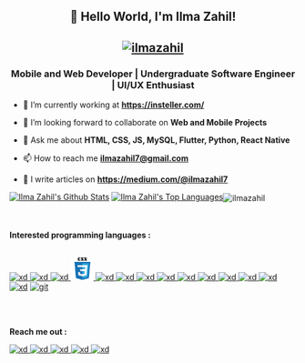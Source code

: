 <h2 align="center">👋 Hello World, I'm Ilma Zahil!<h2>
 
 <p align="center"> <a href="https://github.com/ryo-ma/github-profile-trophy"><img src="https://github-profile-trophy.vercel.app/?username=ilmazahil" alt="ilmazahil" /></a> </p>


<h3 align="center">Mobile and Web Developer | Undergraduate Software Engineer | UI/UX Enthusiast</h3>

- 🌱 I’m currently working at **https://insteller.com/**
 
- 👯 I’m looking forward to collaborate on **Web and Mobile Projects**

- 💬 Ask me about **HTML, CSS, JS, MySQL, Flutter, Python, React Native**

- 📫 How to reach me **ilmazahil7@gmail.com**
 
- 📝 I write articles on **https://medium.com/@ilmazahil7**

<a href="https://github.com/mahfoos/github-readme-stats"><img alt="Ilma Zahil's Github Stats" src="https://github-readme-stats.vercel.app/api?username=IlmaZahil&show_icons=true&count_private=true&theme=react&hide_border=true&bg_color=0D1117" /></a>
<a href="https://github.com/mahfoos/github-readme-stats"><img alt="Ilma Zahil's Top Languages" src="https://github-readme-stats.vercel.app/api/top-langs/?username=IlmaZahil&langs_count=8&count_private=true&layout=compact&theme=react&hide_border=true&bg_color=0D1117" /></a><img align="center" src="https://github-readme-streak-stats.herokuapp.com/?user=IlmaZahil&theme=react&hide_border=true&bg_color=0D1117" alt="ilmazahil" />


<br/><br/>
**Interested programming languages :** <br/><br/>

<a href="#">
 <img src="https://cdn.worldvectorlogo.com/logos/android.svg" alt="xd" width="40" height="40"/>
</a>
<a href="#">
 <img src="https://cdn.worldvectorlogo.com/logos/logo-javascript.svg" alt="xd" width="40" height="40"/>
</a>
<a href="#">
  <img src="https://cdn.worldvectorlogo.com/logos/html5-2.svg" alt="xd" width="40" height="40"/>
</a><a href="https://www.w3schools.com/css/" target="_blank"> <img src="https://raw.githubusercontent.com/devicons/devicon/master/icons/css3/css3-original-wordmark.svg" alt="css3" width="40" height="40"/> </a><a href="#">
  <img src="https://cdn.worldvectorlogo.com/logos/mysql-3.svg" alt="xd" width="40" height="40"/>
</a>
<a href="#">
  <img src="https://cdn.worldvectorlogo.com/logos/react-2.svg" alt="xd" width="40" height="40"/>
</a>
<a href="#">
  <img src="https://cdn.worldvectorlogo.com/logos/python-5.svg" alt="xd" width="40" height="40"/>
</a>
<a href="#">
  <img src="https://cdn.worldvectorlogo.com/logos/java-4.svg" alt="xd" width="40" height="40"/>
</a>
<a href="#">
  <img src="https://cdn.worldvectorlogo.com/logos/angular-icon-1.svg" alt="xd" width="40" height="40"/>
</a>
<a href="#">
  <img src="https://cdn.worldvectorlogo.com/logos/flutter.svg" alt="xd" width="40" height="40"/>
</a>
 <a href="#">
  <img src="https://cdn.worldvectorlogo.com/logos/dart.svg" alt="xd" width="40" height="40"/>
</a>
<a href="#">
  <img src="https://cdn.worldvectorlogo.com/logos/adobe-illustrator-cc-2019.svg" alt="xd" width="40" height="40"/>
<a href="#">
  <img src="https://cdn.worldvectorlogo.com/logos/figma-1.svg" alt="xd" width="40" height="40"/>
</a><a href="https://www.adobe.com/products/xd.html" target="_blank"> <img src="https://cdn.worldvectorlogo.com/logos/adobe-xd.svg" alt="xd" width="40" height="40"/></a> <a href="https://git-scm.com/" target="_blank"> <img src="https://www.vectorlogo.zone/logos/git-scm/git-scm-icon.svg" alt="git" width="40" height="40"/></a>

<br/><br/>

**Reach me out :**

<a href="https://www.instagram.com/iam_ilm/">
 <img src="https://cdn.worldvectorlogo.com/logos/instagram-2-1.svg" alt="xd" width="40" height="40"/>
</a>
<a href="https://twitter.com/FZahil">
  <img src="https://cdn.worldvectorlogo.com/logos/twitter-4.svg" alt="xd" width="40" height="40"/>
</a>
<a href="https://github.com/IlmaZahil">
  <img src="https://cdn.worldvectorlogo.com/logos/facebook-4.svg" alt="xd" width="40" height="40"/>
</a>
<a href="https://www.linkedin.com/in/fathima-ilma-zahil-6404021b9/">
  <img src="https://cdn.worldvectorlogo.com/logos/linkedin-icon-2.svg" alt="xd" width="40" height="40"/>
</a>
 <a href="https://medium.com/@ilmazahil7">
  <img src="https://cdn.worldvectorlogo.com/logos/monogram-medium.svg" alt="xd" width="40" height="40"/>
</a>
